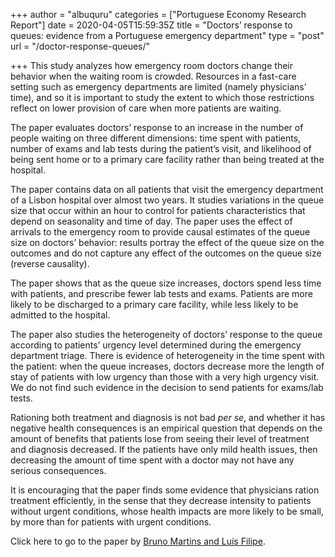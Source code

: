 +++
author = "albuquru"
categories = ["Portuguese Economy Research Report"]
date = 2020-04-05T15:59:35Z
title = "Doctors’ response to queues: evidence from a Portuguese emergency department"
type = "post"
url = "/doctor-response-queues/"

+++
This study analyzes how emergency room doctors change their behavior when the waiting room is crowded. Resources in a fast-care setting such as emergency departments are limited (namely physicians’ time), and so it is important to study the extent to which those restrictions reflect on lower provision of care when more patients are waiting.

The paper evaluates doctors’ response to an increase in the number of people waiting on three different dimensions: time spent with patients, number of exams and lab tests during the patient’s visit, and likelihood of being sent home or to a primary care facility rather than being treated at the hospital.

The paper contains data on all patients that visit the emergency department of a Lisbon hospital over almost two years. It studies variations in the queue size that occur within an hour to control for patients characteristics that depend on seasonality and time of day. The paper uses the effect of arrivals to the emergency room to provide causal estimates of the queue size on doctors’ behavior: results portray the effect of the queue size on the outcomes and do not capture any effect of the outcomes on the queue size (reverse causality).

The paper shows that as the queue size increases, doctors spend less time with patients, and prescribe fewer lab tests and exams. Patients are more likely to be discharged to a primary care facility, while less likely to be admitted to the hospital.

The paper also studies the heterogeneity of doctors’ response to the queue according to patients’ urgency level determined during the emergency department triage. There is evidence of heterogeneity in the time spent with the patient: when the queue increases, doctors decrease more the length of stay of patients with low urgency than those with a very high urgency visit. We do not find such evidence in the decision to send patients for exams/lab tests.

Rationing both treatment and diagnosis is not bad _per se_, and whether it has negative health consequences is an empirical question that depends on the amount of benefits that patients lose from seeing their level of treatment and diagnosis decreased. If the patients have only mild health issues, then decreasing the amount of time spent with a doctor may not have any serious consequences.

It is encouraging that the paper finds some evidence that physicians ration treatment efficiently, in the sense that they decrease intensity to patients without urgent conditions, whose health impacts are more likely to be small, by more than for patients with urgent conditions.

Click here to go to the paper by [Bruno Martins and Luís Filipe](https://onlinelibrary.wiley.com/doi/abs/10.1002/hec.3957).